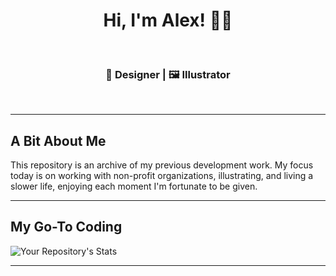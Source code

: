 
<h1 align="center"> Hi, I'm Alex! 👨‍💻 </h1>    

<h3 align="center">  🎨 Designer | 🖼️ Illustrator </h3> <br>

---------------------------------------------------------------------------------------------------------------------------------------------------------------------------------
## A Bit About Me

This repository is an archive of my previous development work. My focus today is on working with non-profit organizations, illustrating, and living a slower life, enjoying each moment I'm fortunate to be given.

---------------------------------------------------------------------------------------------------------------------------------------------------------------------------------

## My Go-To Coding
![Your Repository's Stats](https://github-readme-stats.vercel.app/api/top-langs/?username=acorvin&theme=blue-green)

---------------------------------------------------------------------------------------------------------------------------------------------------------------------------------
